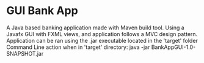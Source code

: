 # GUI Bank App
 A Java based banking application made with Maven build tool. Using a Javafx GUI with FXML views, and application follows a MVC design pattern.
 <br>
 Application can be ran using the .jar executable located in the 'target' folder
 <br>
Command Line action when in 'target' directory:  java -jar BankAppGUI-1.0-SNAPSHOT.jar
